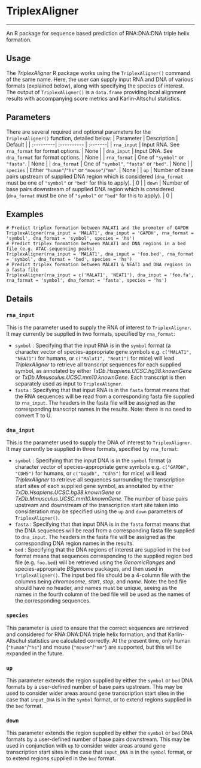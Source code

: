 # TriplexAligner
-------
An R package for sequence based prediction of RNA:DNA:DNA triple helix formation.

## Usage
The *TriplexAligner* R package works using the `TriplexAligner()` command of the same name. Here, the user can supply input RNA and DNA of various formats (explained below), along with specifying the species of interest. The output of `TriplexAligner()` is a `data.frame` providing local alignment results with accompanying score metrics and Karlin-Altschul statistics.

## Parameters
There are several required and optional parameters for the `TriplexAligner()` function, detailed below:
| Parameter | Description | Default |
| :---------| :---------- | :-------|
| `rna_input` | Input RNA. See `rna_format` for format options. | None |
| `dna_input` | Input DNA. See `dna_format` for format options. | None |
| `rna_format` | One of `"symbol"` or `"fasta"`. | None | 
| `dna_format` | One of `"symbol"`, `"fasta"` or `"bed"`. | None |
| `species` | Either `"human"`/`"hs"` or `"mouse"`/`"mm"`. | None |
| `up` | Number of base pairs upstream of supplied DNA region which is considered (`dna_format` must be one of `"symbol"` or `"bed"` for this to apply). | 0 |
| `down` | Number of base pairs downstream of supplied DNA region which is considered (`dna_format` must be one of `"symbol"` or `"bed"` for this to apply). | 0 |

## Examples
```
# Predict triplex formation between MALAT1 and the promoter of GAPDH
TriplexAligner(rna_input = 'MALAT1', dna_input = 'GAPDH', rna_format = 'symbol', dna_format = 'symbol', species = 'hs')
# Predict triplex formation between MALAT1 and DNA regions in a bed file (e.g. ATAC-sequencing peaks)
TriplexAligner(rna_input = 'MALAT1', dna_input = 'foo.bed', rna_format = 'symbol', dna_format = 'bed', species = 'hs')
# Predict triplex formation between MALAT1 & NEAT1 and DNA regions in a fasta file
TriplexAligner(rna_input = c('MALAT1', 'NEAT1'), dna_input = 'foo.fa', rna_format = 'symbol', dna_format = 'fasta', species = 'hs')
```
## Details
### `rna_input`
This is the parameter used to supply the RNA of interest to `TriplexAligner`. It may currently be supplied in two formats, specified by `rna_format`:
- `symbol` : Specifying that the input RNA is in the `symbol` format (a character vector of species-appropriate gene symbols e.g. `c("MALAT1", "NEAT1")` for humans, or `c("Malat1", "Neat1")` for mice) will lead *TriplexAligner* to retrieve all transcript sequences for each supplied symbol, as annotated by either *TxDb.Hsapiens.UCSC.hg38.knownGene* or *TxDb.Mmusculus.UCSC.mm10.knownGene*. Each transcript is then separately used as input to `TriplexAligner`.
- `fasta` : Specifying that that input RNA is in the `fasta` format means that the RNA sequences will be read from a corresponding fasta file supplied to `rna_input`. The headers in the fasta file will be assigned as the corresponding transcript names in the results. Note: there is no need to convert T to U.
### `dna_input`
This is the parameter used to supply the DNA of interest to `TriplexAligner`. It may currently be supplied in three formats, specified by `rna_format`:
- `symbol` : Specifying that the input DNA is in the `symbol` format (a character vector of species-appropriate gene symbols e.g. `c("GAPDH", "CDH5")` for humans, or `c("Gapdh", "Cdh5")` for mice) will lead *TriplexAligner* to retrieve all sequences surrounding the transcription start sites of each supplied gene symbol, as annotated by either *TxDb.Hsapiens.UCSC.hg38.knownGene* or *TxDb.Mmusculus.UCSC.mm10.knownGene*. The number of base pairs upstream and downstream of the transcription start site taken into consideration may be specified using the `up` and `down` parameters of `TriplexAligner()`.
- `fasta` : Specifying that that input DNA is in the `fasta` format means that the DNA sequences will be read from a corresponding fasta file supplied to `dna_input`. The headers in the fasta file will be assigned as the corresponding DNA region names in the results.
- `bed` : Specifying that the DNA regions of interest are supplied in the `bed` format means that sequences corresponding to the supplied region bed file (e.g. `foo.bed`) will be retrieved using the *GenomicRanges* and species-appropriate *BSgenome* packages, and then used in `TriplexAligner()`. The input bed file should be a 4-column file with the columns being *chromosome*, *start*, *stop*, and *name*. Note: the bed file should have no header, and names must be unique, seeing as the names in the fourth column of the bed file will be used as the names of the corresponding sequences.
### `species`
This parameter is used to ensure that the correct sequences are retrieved and considered for RNA:DNA:DNA triple helix formation, and that Karlin-Altschul statistics are calculated correctly. At the present time, only human (`"human"`/`"hs"`) and mouse (`"mouse"`/`"mm"`) are supported, but this will be expanded in the future.
### `up`
This parameter extends the region supplied by either the `symbol` or `bed` DNA formats by a user-defined number of base pairs upstream. This may be used to consider wider areas around gene transcription start sites in the case that `input_DNA` is in the `symbol` format, or to extend regions supplied in the `bed` format.  
### `down`
This parameter extends the region supplied by either the `symbol` or `bed` DNA formats by a user-defined number of base pairs downstream. This may be used in conjunction with `up` to consider wider areas around gene transcription start sites in the case that `input_DNA` is in the `symbol` format, or to extend regions supplied in the `bed` format.  
